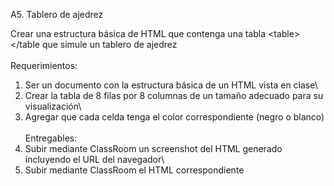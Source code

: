 A5. Tablero de ajedrez

Crear una estructura básica de HTML que contenga una tabla
\<table\>\</table que simule un tablero de ajedrez\
\
Requerimientos:
1. Ser un documento con la estructura básica de un HTML vista en clase\
2. Crear la tabla de 8 filas por 8 columnas de un tamaño adecuado para
su visualización\
3. Agregar que cada celda tenga el color correspondiente (negro o
blanco)\
\
Entregables:
1. Subir mediante ClassRoom un screenshot del HTML generado incluyendo
el URL del navegador\
2. Subir mediante ClassRoom el HTML correspondiente
